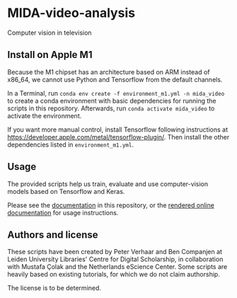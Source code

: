 # MIDA-video-analysis
Computer vision in television

## Install on Apple M1

Because the M1 chipset has an architecture based on ARM instead of x86_64,
we cannot use Python and Tensorflow from the default channels.

In a Terminal, run `conda env create -f environment_m1.yml -n mida_video`
to create a conda environment with basic dependencies for running the scripts
in this repository.
Afterwards, run `conda activate mida_video` to activate the environment.

If you want more manual control, install Tensorflow following instructions at
<https://developer.apple.com/metal/tensorflow-plugin/>.
Then install the other dependencies listed in `environment_m1.yml`.

## Usage

The provided scripts help us train, evaluate and use computer-vision models
based on Tensorflow and Keras.

Please see the [documentation](docs/index.md) in this repository, or the
[rendered online documentation][online_docs] for usage instructions.

[online_docs]: https://leidenuniversitylibrary.github.io/MIDA-video-analysis/

## Authors and license

These scripts have been created by Peter Verhaar and Ben Companjen at
Leiden University Libraries' Centre for Digital Scholarship, in collaboration
with Mustafa Çolak and the Netherlands eScience Center.
Some scripts are heavily based on existing tutorials, for which we do not claim
authorship.

The license is to be determined.
